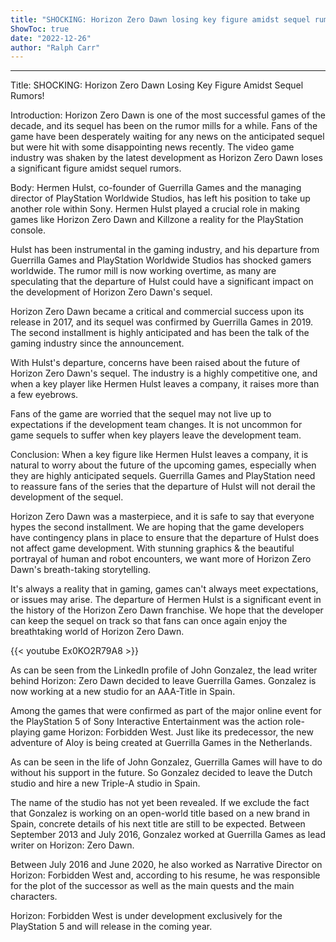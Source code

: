 ```yaml
---
title: "SHOCKING: Horizon Zero Dawn losing key figure amidst sequel rumors!"
ShowToc: true 
date: "2022-12-26"
author: "Ralph Carr"
---
```

*****
Title: SHOCKING: Horizon Zero Dawn Losing Key Figure Amidst Sequel Rumors!

Introduction:
Horizon Zero Dawn is one of the most successful games of the decade, and its sequel has been on the rumor mills for a while. Fans of the game have been desperately waiting for any news on the anticipated sequel but were hit with some disappointing news recently. The video game industry was shaken by the latest development as Horizon Zero Dawn loses a significant figure amidst sequel rumors.

Body:
Hermen Hulst, co-founder of Guerrilla Games and the managing director of PlayStation Worldwide Studios, has left his position to take up another role within Sony. Hermen Hulst played a crucial role in making games like Horizon Zero Dawn and Killzone a reality for the PlayStation console.

Hulst has been instrumental in the gaming industry, and his departure from Guerrilla Games and PlayStation Worldwide Studios has shocked gamers worldwide. The rumor mill is now working overtime, as many are speculating that the departure of Hulst could have a significant impact on the development of Horizon Zero Dawn's sequel.

Horizon Zero Dawn became a critical and commercial success upon its release in 2017, and its sequel was confirmed by Guerrilla Games in 2019. The second installment is highly anticipated and has been the talk of the gaming industry since the announcement.

With Hulst's departure, concerns have been raised about the future of Horizon Zero Dawn's sequel. The industry is a highly competitive one, and when a key player like Hermen Hulst leaves a company, it raises more than a few eyebrows.

Fans of the game are worried that the sequel may not live up to expectations if the development team changes. It is not uncommon for game sequels to suffer when key players leave the development team.

Conclusion:
When a key figure like Hermen Hulst leaves a company, it is natural to worry about the future of the upcoming games, especially when they are highly anticipated sequels. Guerrilla Games and PlayStation need to reassure fans of the series that the departure of Hulst will not derail the development of the sequel.

Horizon Zero Dawn was a masterpiece, and it is safe to say that everyone hypes the second installment. We are hoping that the game developers have contingency plans in place to ensure that the departure of Hulst does not affect game development. With stunning graphics & the beautiful portrayal of human and robot encounters, we want more of Horizon Zero Dawn's breath-taking storytelling.

It's always a reality that in gaming, games can't always meet expectations, or issues may arise. The departure of Hermen Hulst is a significant event in the history of the Horizon Zero Dawn franchise. We hope that the developer can keep the sequel on track so that fans can once again enjoy the breathtaking world of Horizon Zero Dawn.

{{< youtube Ex0KO2R79A8 >}} 



As can be seen from the LinkedIn profile of John Gonzalez, the lead writer behind Horizon: Zero Dawn decided to leave Guerrilla Games. Gonzalez is now working at a new studio for an AAA-Title in Spain.
 
Among the games that were confirmed as part of the major online event for the PlayStation 5 of Sony Interactive Entertainment was the action role-playing game Horizon: Forbidden West. Just like its predecessor, the new adventure of Aloy is being created at Guerrilla Games in the Netherlands.
 
As can be seen in the life of John Gonzalez, Guerrilla Games will have to do without his support in the future. So Gonzalez decided to leave the Dutch studio and hire a new Triple-A studio in Spain.
 
The name of the studio has not yet been revealed. If we exclude the fact that Gonzalez is working on an open-world title based on a new brand in Spain, concrete details of his next title are still to be expected. Between September 2013 and July 2016, Gonzalez worked at Guerrilla Games as lead writer on Horizon: Zero Dawn.
 
Between July 2016 and June 2020, he also worked as Narrative Director on Horizon: Forbidden West and, according to his resume, he was responsible for the plot of the successor as well as the main quests and the main characters.
 
Horizon: Forbidden West is under development exclusively for the PlayStation 5 and will release in the coming year.




